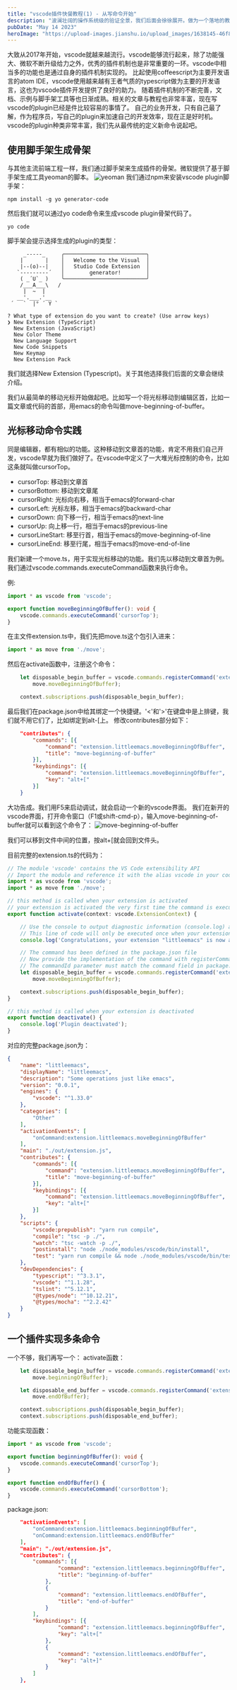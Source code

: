 ```yaml
---
title: "vscode插件快餐教程(1) - 从写命令开始"
description: "波澜壮阔的操作系统级的验证全景，我们后面会徐徐展开。做为一个落地的教程，我们千里之行始于足下，先从Isabelle/HOL工具的使用开始说起。"
pubDate: "May 14 2023"
heroImage: "https://upload-images.jianshu.io/upload_images/1638145-46f844dc3d4e3d56.png?imageMogr2/auto-orient/strip%7CimageView2/2/w/1240"
---
```


大致从2017年开始，vscode就越来越流行。vscode能够流行起来，除了功能强大、微软不断升级给力之外，优秀的插件机制也是非常重要的一环。vscode中相当多的功能也是通过自身的插件机制实现的。
比起使用coffeescript为主要开发语言的atom IDE，vscode使用越来越有王者气质的typescript做为主要的开发语言，这也为vscode插件开发提供了良好的助力。
随着插件机制的不断完善，文档、示例与脚手架工具等也日渐成熟。相关的文章与教程也非常丰富，现在写vscode的plugin已经是件比较容易的事情了。
自己的业务开发，只有自己最了解，作为程序员，写自己的plugin来加速自己的开发效率，现在正是好时机。
vscode的plugin种类非常丰富，我们先从最传统的定义新命令说起吧。

## 使用脚手架生成骨架

与其他主流前端工程一样，我们通过脚手架来生成插件的骨架。微软提供了基于脚手架生成工具yeoman的脚本。
![yeoman](https://upload-images.jianshu.io/upload_images/1638145-46f844dc3d4e3d56.png?imageMogr2/auto-orient/strip%7CimageView2/2/w/1240)
我们通过npm来安装vscode plugin脚手架：
```
npm install -g yo generator-code
```

然后我们就可以通过yo code命令来生成vscode plugin骨架代码了。

```
yo code
```

脚手架会提示选择生成的plugin的类型：

```
     _-----_     ╭──────────────────────────╮
    |       |    │   Welcome to the Visual  │
    |--(o)--|    │   Studio Code Extension  │
   `---------´   │        generator!        │
    ( _´U`_ )    ╰──────────────────────────╯
    /___A___\   /
     |  ~  |     
   __'.___.'__   
 ´   `  |° ´ Y ` 

? What type of extension do you want to create? (Use arrow keys)
❯ New Extension (TypeScript) 
  New Extension (JavaScript) 
  New Color Theme 
  New Language Support 
  New Code Snippets 
  New Keymap 
  New Extension Pack 
```

我们就选择New Extension (Typescript)。关于其他选择我们后面的文章会继续介绍。

我们从最简单的移动光标开始做起吧。比如写一个将光标移动到编辑区首，比如一篇文章或代码的首部，用emacs的命令叫做move-beginning-of-buffer。

## 光标移动命令实践

同是编辑器，都有相似的功能。这种移动到文章首的功能，肯定不用我们自己开发，vscode早就为我们做好了。在vscode中定义了一大堆光标控制的命令，比如这条就叫做cursorTop。

* cursorTop: 移动到文章首
* cursorBottom: 移动到文章尾
* cursorRight: 光标向右移，相当于emacs的forward-char
* cursorLeft: 光标左移，相当于emacs的backward-char
* cursorDown: 向下移一行，相当于emacs的next-line
* cursorUp: 向上移一行，相当于emacs的previous-line
* cursorLineStart: 移至行首，相当于emacs的move-beginning-of-line
* cursorLineEnd: 移至行尾，相当于emacs的move-end-of-line

我们新建一个move.ts，用于实现光标移动的功能。我们先以移动到文章首为例。我们通过vscode.commands.executeCommand函数来执行命令。

例:
```typescript
import * as vscode from 'vscode';

export function moveBeginningOfBuffer(): void {
    vscode.commands.executeCommand('cursorTop');
}
```

在主文件extension.ts中，我们先把move.ts这个包引入进来：

```ts
import * as move from './move';
```

然后在activate函数中，注册这个命令：

```ts
	let disposable_begin_buffer = vscode.commands.registerCommand('extension.littleemacs.moveBeginningOfBuffer',
		move.moveBeginningOfBuffer);

	context.subscriptions.push(disposable_begin_buffer);
```

最后我们在package.json中给其绑定一个快捷键。'<'和'>'在键盘中是上排键，我们就不用它们了，比如绑定到alt-[上。
修改contributes部分如下：
```json
    "contributes": {
        "commands": [{
            "command": "extension.littleemacs.moveBeginningOfBuffer",
            "title": "move-beginning-of-buffer"
        }],
        "keybindings": [{
            "command": "extension.littleemacs.moveBeginningOfBuffer",
            "key": "alt+["
        }]
    }
```

大功告成。我们用F5来启动调试，就会启动一个新的vscode界面。
我们在新开的vscode界面，打开命令窗口（F1或shift-cmd-p），输入move-beginning-of-buffer就可以看到这个命令了：
![move-beginning-of-buffer](https://upload-images.jianshu.io/upload_images/1638145-664063ea6b1af4b8.png?imageMogr2/auto-orient/strip%7CimageView2/2/w/1240)

我们可以移到文件中间的位置，按alt+[就会回到文件头。

目前完整的extension.ts的代码为：
```ts
// The module 'vscode' contains the VS Code extensibility API
// Import the module and reference it with the alias vscode in your code below
import * as vscode from 'vscode';
import * as move from './move';

// this method is called when your extension is activated
// your extension is activated the very first time the command is executed
export function activate(context: vscode.ExtensionContext) {

	// Use the console to output diagnostic information (console.log) and errors (console.error)
	// This line of code will only be executed once when your extension is activated
	console.log('Congratulations, your extension "littleemacs" is now active!');

	// The command has been defined in the package.json file
	// Now provide the implementation of the command with registerCommand
	// The commandId parameter must match the command field in package.json
	let disposable_begin_buffer = vscode.commands.registerCommand('extension.littleemacs.moveBeginningOfBuffer',
		move.moveBeginningOfBuffer);

	context.subscriptions.push(disposable_begin_buffer);
}

// this method is called when your extension is deactivated
export function deactivate() {
	console.log('Plugin deactivated');
}
```

对应的完整package.json为：
```json
{
    "name": "littleemacs",
    "displayName": "littleemacs",
    "description": "Some operations just like emacs",
    "version": "0.0.1",
    "engines": {
        "vscode": "^1.33.0"
    },
    "categories": [
        "Other"
    ],
    "activationEvents": [
        "onCommand:extension.littleemacs.moveBeginningOfBuffer"
    ],
    "main": "./out/extension.js",
    "contributes": {
        "commands": [{
            "command": "extension.littleemacs.moveBeginningOfBuffer",
            "title": "move-beginning-of-buffer"
        }],
        "keybindings": [{
            "command": "extension.littleemacs.moveBeginningOfBuffer",
            "key": "alt+["
        }]
    },
    "scripts": {
        "vscode:prepublish": "yarn run compile",
        "compile": "tsc -p ./",
        "watch": "tsc -watch -p ./",
        "postinstall": "node ./node_modules/vscode/bin/install",
        "test": "yarn run compile && node ./node_modules/vscode/bin/test"
    },
    "devDependencies": {
        "typescript": "^3.3.1",
        "vscode": "^1.1.28",
        "tslint": "^5.12.1",
        "@types/node": "^10.12.21",
        "@types/mocha": "^2.2.42"
    }
}
```

## 一个插件实现多条命令

一个不够，我们再写一个：
activate函数：
```ts
	let disposable_begin_buffer = vscode.commands.registerCommand('extension.littleemacs.beginningOfBuffer',
		move.beginningOfBuffer);

	let disposable_end_buffer = vscode.commands.registerCommand('extension.littleemacs.endOfBuffer',
		move.endOfBuffer);

	context.subscriptions.push(disposable_begin_buffer);
	context.subscriptions.push(disposable_end_buffer);
```

功能实现函数：
```ts
import * as vscode from 'vscode';

export function beginningOfBuffer(): void {
    vscode.commands.executeCommand('cursorTop');
}

export function endOfBuffer() {
    vscode.commands.executeCommand('cursorBottom');
}
```

package.json:
```json
    "activationEvents": [
        "onCommand:extension.littleemacs.beginningOfBuffer",
        "onCommand:extension.littleemacs.endOfBuffer"
    ],
    "main": "./out/extension.js",
    "contributes": {
        "commands": [{
                "command": "extension.littleemacs.beginningOfBuffer",
                "title": "beginning-of-buffer"
            },
            {
                "command": "extension.littleemacs.endOfBuffer",
                "title": "end-of-buffer"
            }
        ],
        "keybindings": [{
                "command": "extension.littleemacs.beginningOfBuffer",
                "key": "alt+["
            },
            {
                "command": "extension.littleemacs.endOfBuffer",
                "key": "alt+]"
            }
        ]
    },
```

